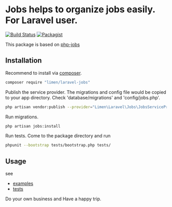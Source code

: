 # Jobs helps to organize jobs easily. For Laravel user.

[![Build Status](https://travis-ci.org/limen/laravel-jobs.svg?branch=master)](https://travis-ci.org/limen/laravel-jobs)
[![Packagist](https://img.shields.io/packagist/l/limen/laravel-jobs.svg?maxAge=2592000)](https://packagist.org/packages/limen/laravel-jobs)

This package is based on [php-jobs](https://github.com/limen/php-jobs)

## Installation

Recommend to install via [composer](https://getcomposer.org/ "").

```bash
composer require "limen/laravel-jobs"
```

Publish the service provider. 
The migrations and config file would be copied to your app directory. 
Check 'database/migrations' and 'config/jobs.php'.

```bash
php artisan vendor:publish --provider="Limen\Laravel\Jobs\JobsServiceProvider"
```

Run migrations.

```bash
php artisan jobs:install
```

Run tests. Come to the package directory and run

```bash
phpunit --bootstrap tests/bootstrap.php tests/
```

## Usage

see 
+ [examples](https://github.com/limen/laravel-jobs/tree/master/src/Examples)
+ [tests](https://github.com/limen/laravel-jobs/tree/master/tests)

Do your own business and Have a happy trip.
